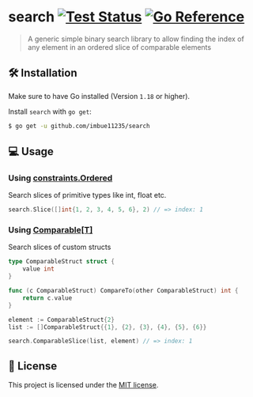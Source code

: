 # search [![Test Status](https://github.com/imbue11235/promware/workflows/Go/badge.svg)](https://github.com/imbue11235/promware/actions?query=workflow:Go) [![Go Reference](https://pkg.go.dev/badge/github.com/imbue11235/promware.svg)](https://pkg.go.dev/github.com/imbue11235/promware)

> A generic simple binary search library to allow finding the index of any element in an ordered slice of comparable elements

## 🛠  Installation

Make sure to have Go installed (Version `1.18` or higher).

Install `search` with `go get`:

```sh
$ go get -u github.com/imbue11235/search
```

## 💻  Usage

### Using [constraints.Ordered](https://pkg.go.dev/golang.org/x/exp/constraints#Ordered)

Search slices of primitive types like int, float etc.

```go
search.Slice([]int{1, 2, 3, 4, 5, 6}, 2) // => index: 1
```

### Using [Comparable[T]](https://pkg.go.dev/github.com/imbue11235/search#Comparable)

Search slices of custom structs

```go
type ComparableStruct struct {
	value int
}

func (c ComparableStruct) CompareTo(other ComparableStruct) int {
	return c.value
}

element := ComparableStruct{2}
list := []ComparableStruct{{1}, {2}, {3}, {4}, {5}, {6}}

search.ComparableSlice(list, element) // => index: 1
```

## 📜 License

This project is licensed under the [MIT license](LICENSE).